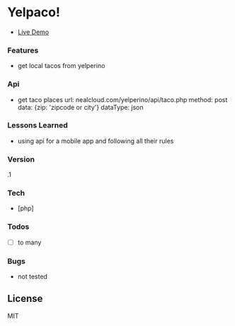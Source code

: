 # Yelpaco!

- [Live Demo](http://nealcloud.com/yelpaco/)

### Features
  - get local tacos from yelperino

### Api
 - get taco places
 url: nealcloud.com/yelperino/api/taco.php
 method: post
 data: {zip: 'zipcode or city'}
 dataType: json

### Lessons Learned
 - using api for a mobile app and following all their rules

### Version
.1

### Tech
* [php]

### Todos
 - [ ] to many

### Bugs
 - not tested

License
----
MIT